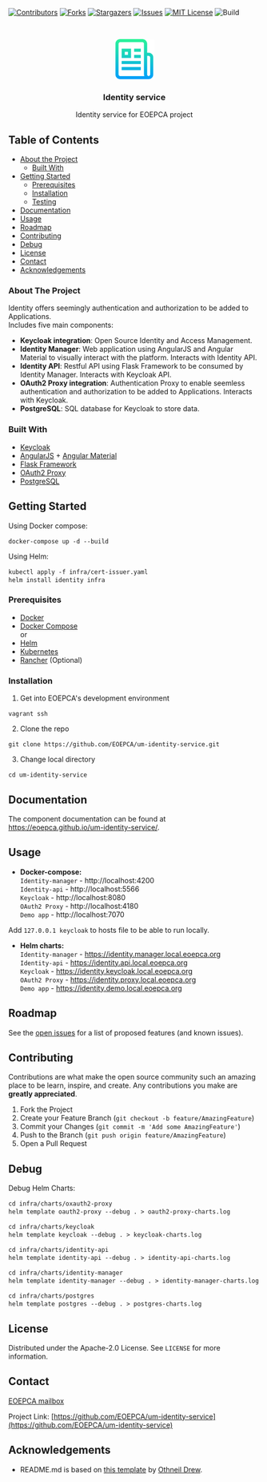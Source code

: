 <!--
***
*** To avoid retyping too much info. Do a search and replace for the following:
*** um-identity-service
-->

<!-- PROJECT SHIELDS -->
<!--
*** See the bottom of this document for the declaration of the reference variables
*** for contributors-url, forks-url, etc. This is an optional, concise syntax you may use.
*** https://www.markdownguide.org/basic-syntax/#reference-style-links
-->

[![Contributors][contributors-shield]][contributors-url]
[![Forks][forks-shield]][forks-url]
[![Stargazers][stars-shield]][stars-url]
[![Issues][issues-shield]][issues-url]
[![MIT License][license-shield]][license-url]
![Build][build-shield]

<!-- PROJECT LOGO -->
<br />
<p align="center">
  <a href="https://github.com/EOEPCA/um-identity-service">
    <img src="images/logo.png" alt="Logo" width="80" height="80">
  </a>

  <h3 align="center">Identity service</h3>

  <p align="center">
    Identity service for EOEPCA project
</p>

## Table of Contents

- [About the Project](#about-the-project)
  - [Built With](#built-with)
- [Getting Started](#getting-started)
  - [Prerequisites](#prerequisites)
  - [Installation](#installation)
  - [Testing](#testing)
- [Documentation](#documentation)
- [Usage](#usage)
- [Roadmap](#roadmap)
- [Contributing](#contributing)
- [Debug](#debug)
- [License](#license)
- [Contact](#contact)
- [Acknowledgements](#acknowledgements)

### About The Project

Identity offers seemingly authentication and authorization to be added to Applications.  
Includes five main components:
- **Keycloak integration**: Open Source Identity and Access Management.
- **Identity Manager**: Web application using AngularJS and Angular Material to visually interact with the platform. Interacts with Identity API.
- **Identity API**: Restful API using Flask Framework to be consumed by Identity Manager. Interacts with Keycloak API.
- **OAuth2 Proxy integration**: Authentication Proxy to enable seemless authentication and authorization to be added to Applications. Interacts with Keycloak.
- **PostgreSQL**: SQL database for Keycloak to store data.

### Built With

- [Keycloak](https://www.keycloak.org/)
- [AngularJS](https://angularjs.org/) + [Angular Material](https://material.angular.io/)
- [Flask Framework](https://flask.palletsprojects.com/en/2.3.x/)
- [OAuth2 Proxy](https://oauth2-proxy.github.io/oauth2-proxy/)
- [PostgreSQL](https://www.postgresql.org/)

## Getting Started

Using Docker compose:

```shell
docker-compose up -d --build
```

Using Helm:

```shell
kubectl apply -f infra/cert-issuer.yaml
helm install identity infra
```

### Prerequisites

- [Docker](https://www.docker.com/)
- [Docker Compose](https://docs.docker.com/compose/)  
or
- [Helm](https://helm.sh/)
- [Kubernetes](https://kubernetes.io/)  
- [Rancher](https://www.rancher.com/) (Optional)

### Installation

1. Get into EOEPCA's development environment

```shell
vagrant ssh
```

2. Clone the repo

```shell
git clone https://github.com/EOEPCA/um-identity-service.git
```

3. Change local directory

```shell
cd um-identity-service
```

## Documentation

The component documentation can be found at https://eoepca.github.io/um-identity-service/.

<!-- USAGE EXAMPLES -->

## Usage

- **Docker-compose:**  
`Identity-manager` - http://localhost:4200   
`Identity-api` - http://localhost:5566  
`Keycloak` - http://localhost:8080  
`OAuth2 Proxy` - http://localhost:4180  
`Demo app` - http://localhost:7070  

Add `127.0.0.1 keycloak` to hosts file to be able to run locally.

- **Helm charts:**  
`Identity-manager` - https://identity.manager.local.eoepca.org  
`Identity-api` - https://identity.api.local.eoepca.org  
`Keycloak` - https://identity.keycloak.local.eoepca.org  
`OAuth2 Proxy` - https://identity.proxy.local.eoepca.org  
`Demo app` - https://identity.demo.local.eoepca.org  

## Roadmap

See the [open issues](https://github.com/EOEPCA/um-identity-service/issues) for a list of proposed features (and known issues).

<!-- CONTRIBUTING -->

## Contributing

Contributions are what make the open source community such an amazing place to be learn, inspire, and create. Any contributions you make are **greatly appreciated**.

1. Fork the Project
2. Create your Feature Branch (`git checkout -b feature/AmazingFeature`)
3. Commit your Changes (`git commit -m 'Add some AmazingFeature'`)
4. Push to the Branch (`git push origin feature/AmazingFeature`)
5. Open a Pull Request

## Debug

Debug Helm Charts:

```shell
cd infra/charts/oxauth2-proxy
helm template oauth2-proxy --debug . > oauth2-proxy-charts.log
```

```shell
cd infra/charts/keycloak
helm template keycloak --debug . > keycloak-charts.log
```

```shell
cd infra/charts/identity-api
helm template identity-api --debug . > identity-api-charts.log
```

```shell
cd infra/charts/identity-manager
helm template identity-manager --debug . > identity-manager-charts.log
```

```shell
cd infra/charts/postgres
helm template postgres --debug . > postgres-charts.log
```

<!-- LICENSE -->

## License

Distributed under the Apache-2.0 License. See `LICENSE` for more information.

## Contact

[EOEPCA mailbox](eoepca.systemteam@telespazio.com)

Project Link: [https://github.com/EOEPCA/um-identity-service](https://github.com/EOEPCA/um-identity-service)

## Acknowledgements

- README.md is based on [this template](https://github.com/othneildrew/Best-README-Template) by [Othneil Drew](https://github.com/othneildrew).


[contributors-shield]: https://img.shields.io/github/contributors/EOEPCA/um-identity-service.svg?style=flat-square
[contributors-url]: https://github.com/EOEPCA/um-identity-service/graphs/contributors
[forks-shield]: https://img.shields.io/github/forks/EOEPCA/um-identity-service.svg?style=flat-square
[forks-url]: https://github.com/EOEPCA/um-identity-service/network/members
[stars-shield]: https://img.shields.io/github/stars/EOEPCA/um-identity-service.svg?style=flat-square
[stars-url]: https://github.com/EOEPCA/um-identity-service/stargazers
[issues-shield]: https://img.shields.io/github/issues/EOEPCA/um-identity-service.svg?style=flat-square
[issues-url]: https://github.com/EOEPCA/um-identity-service/issues
[license-shield]: https://img.shields.io/github/license/EOEPCA/um-identity-service.svg?style=flat-square
[license-url]: https://github.com/EOEPCA/um-identity-service/blob/master/LICENSE
[build-shield]: https://www.travis-ci.com/EOEPCA/um-identity-service.svg?branch=master